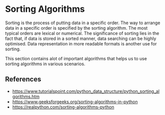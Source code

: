 # Sorting Algorithms
Sorting is the process of putting data in a specific order. The way to arrange data in a specific order
is specified by the sorting algorithm. The most typical orders are lexical or numerical. The significance
of sorting lies in the fact that, if data is stored in a sorted manner, data searching can be highly optimised.
Data representation in more readable formats is another use for sorting.

This section contains alot of important algorithms that helps us to use sorting algorithms in various scenarios.
## References
* <https://www.tutorialspoint.com/python_data_structure/python_sorting_algorithms.htm>
* <https://www.geeksforgeeks.org/sorting-algorithms-in-python>
* <https://realpython.com/sorting-algorithms-python>
